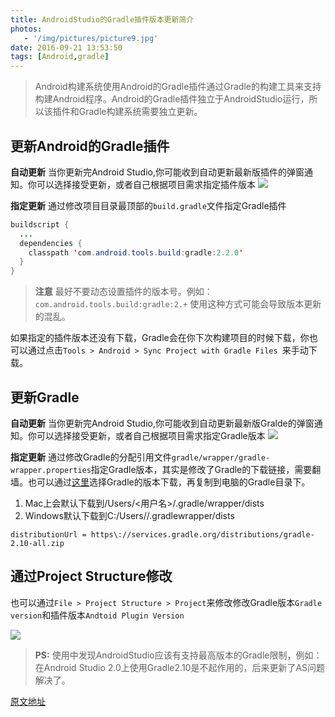 ```yaml
---
title: AndroidStudio的Gradle插件版本更新简介
photos:
   - '/img/pictures/picture9.jpg'
date: 2016-09-21 13:53:50
tags: [Android,gradle]
---
```


> Android构建系统使用Android的Gradle插件通过Gradle的构建工具来支持构建Android程序。Android的Gradle插件独立于AndroidStudio运行，所以该插件和Gradle构建系统需要独立更新。

<!--more-->
## 更新Android的Gradle插件

**自动更新**
当你更新完Android Studio,你可能收到自动更新最新版插件的弹窗通知。你可以选择接受更新，或者自己根据项目需求指定插件版本
![](/img/update.png)


**指定更新**
通过修改项目目录最顶部的`build.gradle`文件指定Gradle插件

```java
buildscript {
  ...
  dependencies {
    classpath 'com.android.tools.build:gradle:2.2.0'
  }
}
```
> **注意** 最好不要动态设置插件的版本号。例如：`com.android.tools.build:gradle:2.+` 使用这种方式可能会导致版本更新的混乱。

如果指定的插件版本还没有下载，Gradle会在你下次构建项目的时候下载，你也可以通过点击`Tools > Android > Sync Project with Gradle Files `来手动下载。

## 更新Gradle
**自动更新**
当你更新完Android Studio,你可能收到自动更新最新版Gralde的弹窗通知。你可以选择接受更新，或者自己根据项目需求指定Gradle版本
![](/img/update.png)

**指定更新**
通过修改Gradle的分配引用文件`gradle/wrapper/gradle-wrapper.properties`指定Gradle版本，其实是修改了Gradle的下载链接，需要翻墙。也可以通过[这里](http://services.gradle.org/distributions)选择Gradle的版本下载，再复制到电脑的Gradle目录下。

1. Mac上会默认下载到/Users/<用户名>/.gradle/wrapper/dists
2. Windows默认下载到C:/Users//.gradlewrapper/dists

```
distributionUrl = https\://services.gradle.org/distributions/gradle-2.10-all.zip

```
## 通过Project Structure修改
也可以通过`File > Project Structure > Project`来修改修改Gradle版本`Gradle version`和插件版本`Andtoid Plugin Version `

![](/img/Project%20Structure.png)


> **PS:** 使用中发现AndroidStudio应该有支持最高版本的Gradle限制，例如：在Android Studio 2.0上使用Gradle2.10是不起作用的，后来更新了AS问题解决了。

[原文地址](https://developer.android.com/studio/releases/gradle-plugin.html#updating-plugin)
